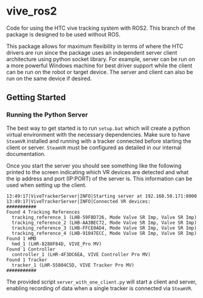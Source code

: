 # vive_ros2
Code for using the HTC vive tracking system with ROS2. This branch of the package is designed 
to be used without ROS. 

This package allows for maximum flexibility in terms of where the HTC drivers are run
since the package uses an independent server client architecture using python socket library.
For example, server can be run on a more powerful Windows machine for best driver support while
the client can be run on the robot or target device. The server and client can also
be run on the same device if desired. 

## Getting Started
### Running the Python Server
The best way to get started is to run `setup.bat` which will create a python virtual environment with 
the necessary dependencies. Make sure to have `SteamVR` installed and running with a tracker connected 
before starting the client or server. `SteamVR` must be configured as detailed in our internal documentation. 

Once you start the server you should see something like the following printed to the screen indicating which VR devices 
are detected and what the ip address and port (IP:PORT) of the server is. This information can be used when 
setting up the client.

```
13:49:17|ViveTrackerServer|INFO|Starting server at 192.168.50.171:8000
13:49:17|ViveTrackerServer|INFO|Connected VR devices: 
###########
Found 4 Tracking References
  tracking_reference_1 (LHB-59F8D726, Mode Valve SR Imp, Valve SR Imp)
  tracking_reference_2 (LHB-AA3BEC72, Mode Valve SR Imp, Valve SR Imp)
  tracking_reference_3 (LHB-FFCE0AD4, Mode Valve SR Imp, Valve SR Imp)
  tracking_reference_4 (LHB-91047ECC, Mode Valve SR Imp, Valve SR Imp)
Found 1 HMD
  hmd_1 (LHR-8280F84D, VIVE_Pro MV)
Found 1 Controller
  controller_1 (LHR-4F3DC6EA, VIVE Controller Pro MV)
Found 1 Tracker
  tracker_1 (LHR-55804C5D, VIVE Tracker Pro MV)
###########
```

The provided script `server_with_one_client.py` will start a client and server, enabling recording of data
when a single tracker is connected via `SteamVR`. 